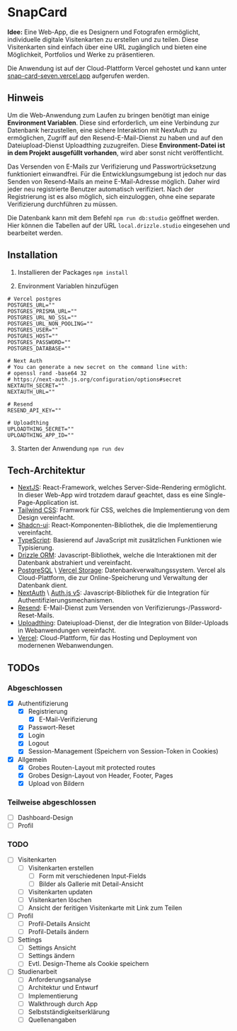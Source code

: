 ﻿# SnapCard

**Idee:** Eine Web-App, die es Designern und Fotografen ermöglicht, individuelle digitale Visitenkarten zu erstellen und zu teilen. Diese Visitenkarten sind einfach über eine URL zugänglich und bieten eine Möglichkeit, Portfolios und Werke zu präsentieren.

Die Anwendung ist auf der Cloud-Plattform Vercel gehostet und kann unter [snap-card-seven.vercel.app](https://snap-card-seven.vercel.app/) aufgerufen werden.

## Hinweis

Um die Web-Anwendung zum Laufen zu bringen benötigt man einige **Environment Variablen**. Diese sind erforderlich, um eine Verbindung zur Datenbank herzustellen, eine sichere Interaktion mit NextAuth zu ermöglichen, Zugriff auf den Resend-E-Mail-Dienst zu haben und auf den Dateiupload-Dienst Uploadthing zuzugreifen. Diese **Environment-Datei ist in dem Projekt ausgefüllt vorhanden**, wird aber sonst nicht veröffentlicht.

Das Versenden von E-Mails zur Verifizierung und Passwortrücksetzung funktioniert einwandfrei. Für die Entwicklungsumgebung ist jedoch nur das Senden von Resend-Mails an meine E-Mail-Adresse möglich. Daher wird jeder neu registrierte Benutzer automatisch verifiziert. Nach der Registrierung ist es also möglich, sich einzuloggen, ohne eine separate Verifizierung durchführen zu müssen.

Die Datenbank kann mit dem Befehl `npm run db:studio` geöffnet werden. Hier können die Tabellen auf der URL `local.drizzle.studio` eingesehen und bearbeitet werden.

## Installation

1. Installieren der Packages
   `npm install`

2. Environment Variablen hinzufügen

```
# Vercel postgres
POSTGRES_URL=""
POSTGRES_PRISMA_URL=""
POSTGRES_URL_NO_SSL=""
POSTGRES_URL_NON_POOLING=""
POSTGRES_USER=""
POSTGRES_HOST=""
POSTGRES_PASSWORD=""
POSTGRES_DATABASE=""

# Next Auth
# You can generate a new secret on the command line with:
# openssl rand -base64 32
# https://next-auth.js.org/configuration/options#secret
NEXTAUTH_SECRET=""
NEXTAUTH_URL=""

# Resend
RESEND_API_KEY=""

# Uploadthing
UPLOADTHING_SECRET=""
UPLOADTHING_APP_ID=""
```

3. Starten der Anwendung
   `npm run dev`

## Tech-Architektur

- [NextJS](https://nextjs.org/):
  React-Framework, welches Server-Side-Rendering ermöglicht. In dieser Web-App wird trotzdem darauf geachtet, dass es eine Single-Page-Application ist.
- [Tailwind CSS](https://tailwindcss.com/):
  Framwork für CSS, welches die Implementierung von dem Design vereinfacht.
- [Shadcn-ui](https://ui.shadcn.com/):
  React-Komponenten-Bibliothek, die die Implementierung vereinfacht.
- [TypeScript](https://www.typescriptlang.org/):
  Basierend auf JavaScript mit zusätzlichen Funktionen wie Typisierung.
- [Drizzle ORM](https://orm.drizzle.team/):
  Javascript-Bibliothek, welche die Interaktionen mit der Datenbank abstrahiert und vereinfacht.
- [PostgreSQL](https://www.postgresql.org/) \ [Vercel Storage](https://vercel.com/):
  Datenbankverwaltungssystem. Vercel als Cloud-Plattform, die zur Online-Speicherung und Verwaltung der Datenbank dient.
- [NextAuth](https://next-auth.js.org/) \ [Auth.js v5](https://authjs.dev/):
  Javascript-Bibliothek für die Integration für Authentifizierungsmechanismen.
- [Resend](https://resend.com):
  E-Mail-Dienst zum Versenden von Verifizierungs-/Password-Reset-Mails.
- [Uploadthing](https://uploadthing.com/):
  Dateiupload-Dienst, der die Integration von Bilder-Uploads in Webanwendungen vereinfacht.
- [Vercel](https://vercel.com/):
  Cloud-Plattform, für das Hosting und Deployment von modernenen Webanwendungen.

## TODOs

### Abgeschlossen

- [x] Authentifizierung
  - [x] Registrierung
    - [x] E-Mail-Verifizierung
  - [x] Passwort-Reset
  - [x] Login
  - [x] Logout
  - [x] Session-Management (Speichern von Session-Token in Cookies)
- [x] Allgemein
  - [x] Grobes Routen-Layout mit protected routes
  - [x] Grobes Design-Layout von Header, Footer, Pages
  - [x] Upload von Bildern

### Teilweise abgeschlossen

- [ ] Dashboard-Design
- [ ] Profil

### TODO

- [ ] Visitenkarten
  - [ ] Visitenkarten erstellen
    - [ ] Form mit verschiedenen Input-Fields
    - [ ] Bilder als Gallerie mit Detail-Ansicht
  - [ ] Visitenkarten updaten
  - [ ] Visitenkarten löschen
  - [ ] Ansicht der feritigen Visitenkarte mit Link zum Teilen
- [ ] Profil
  - [ ] Profil-Details Ansicht
  - [ ] Profil-Details ändern
- [ ] Settings
  - [ ] Settings Ansicht
  - [ ] Settings ändern
  - [ ] Evtl. Design-Theme als Cookie speichern
- [ ] Studienarbeit
  - [ ] Anforderungsanalyse
  - [ ] Architektur und Entwurf
  - [ ] Implementierung
  - [ ] Walkthrough durch App
  - [ ] Selbstständigkeitserklärung
  - [ ] Quellenangaben
